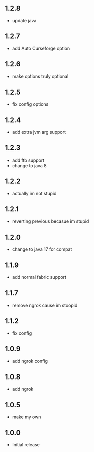 ## 1.2.8

- update java

## 1.2.7

- add Auto Curseforge option

## 1.2.6

- make options truly optional

## 1.2.5

- fix config options

## 1.2.4

- add extra jvm arg support

## 1.2.3

- add ftb support
- change to java 8

## 1.2.2

- actually im not stupid

## 1.2.1

- reverting previous becasue im stupid

## 1.2.0

- change to java 17 for compat

## 1.1.9

- add normal fabric support

## 1.1.7

- remove ngrok cause im stoopid

## 1.1.2

- fix config

## 1.0.9

- add ngrok config

## 1.0.8

- add ngrok

## 1.0.5

- make my own

## 1.0.0

- Initial release
